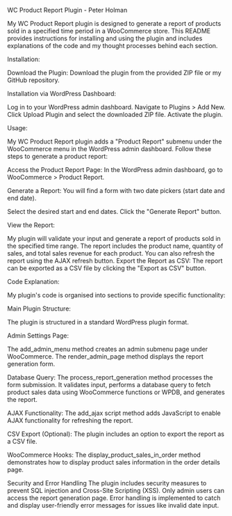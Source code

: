 WC Product Report Plugin - Peter Holman

My WC Product Report plugin is designed to generate a report of products sold in a specified time period in a WooCommerce store. This README provides instructions for installing and using the plugin and includes explanations of the code and my thought processes behind each section.

Installation:

Download the Plugin:
	Download the plugin from the provided ZIP file or my GitHub repository.
 
Installation via WordPress Dashboard:

 Log in to your WordPress admin dashboard.
  Navigate to Plugins > Add New.
 	Click Upload Plugin and select the downloaded ZIP file.
	Activate the plugin.
 
Usage:

  My WC Product Report plugin adds a "Product Report" submenu under the WooCommerce menu in the WordPress admin dashboard. Follow these steps to generate a product report:
  
Access the Product Report Page:
	In the WordPress admin dashboard, go to WooCommerce > Product Report.
 
Generate a Report:
	You will find a form with two date pickers (start date and end date).
 
Select the desired start and end dates.
	Click the "Generate Report" button.
 
View the Report:
 
  My plugin will validate your input and generate a report of products sold in the specified time range.
	The report includes the product name, quantity of sales, and total sales revenue for each product.
	You can also refresh the report using the AJAX refresh button.
	Export the Report as CSV:
	The report can be exported as a CSV file by clicking the "Export as CSV" button.
 
Code Explanation:

My plugin's code is organised into sections to provide specific functionality:

Main Plugin Structure:

The plugin is structured in a standard WordPress plugin format.

Admin Settings Page:

The add_admin_menu method creates an admin submenu page under WooCommerce.
The render_admin_page method displays the report generation form.

Database Query:
The process_report_generation method processes the form submission.
It validates input, performs a database query to fetch product sales data using WooCommerce functions or WPDB, and generates the report.

AJAX Functionality:
The add_ajax script method adds JavaScript to enable AJAX functionality for refreshing the report.

CSV Export (Optional):
The plugin includes an option to export the report as a CSV file.

WooCommerce Hooks:
The display_product_sales_in_order method demonstrates how to display product sales information in the order details page.

Security and Error Handling
The plugin includes security measures to prevent SQL injection and Cross-Site Scripting (XSS). Only admin users can access the report generation page.
Error handling is implemented to catch and display user-friendly error messages for issues like invalid date input.
